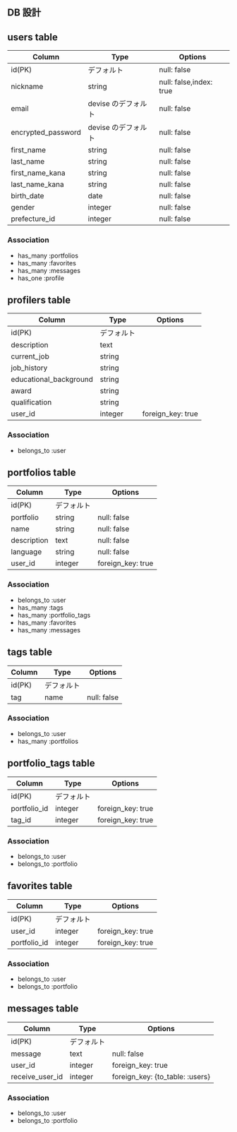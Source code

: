 ## DB 設計

## users table

| Column             | Type                | Options                 |
| ------------------ | ------------------- | ----------------------- |
| id(PK)             | デフォルト            | null: false             |
| nickname           | string              | null: false,index: true |
| email              | devise のデフォルト   | null: false             |
| encrypted_password | devise のデフォルト   | null: false             |
| first_name         | string              | null: false             |
| last_name          | string              | null: false             |
| first_name_kana    | string              | null: false             |
| last_name_kana     | string              | null: false             |
| birth_date         | date                | null: false             |
| gender             | integer             | null: false             |
| prefecture_id      | integer             | null: false             |

### Association

* has_many :portfolios
* has_many :favorites
* has_many :messages
* has_one :profile

## profilers table

| Column             | Type                | Options                 |
| ------------------ | ------------------- | ----------------------- |
| id(PK)             | デフォルト            |                         |
| description        | text                |                         |
| current_job        | string              |                         |
| job_history        | string              |                         |
| educational_background | string          |                         |
| award              | string              |                         |
| qualification      | string              |                         |
| user_id            | integer             | foreign_key: true       |

### Association

* belongs_to :user


## portfolios table

| Column             | Type                | Options                 |
| ------------------ | ------------------- | ----------------------- |
| id(PK)             | デフォルト            |                         |
| portfolio          | string              | null: false             |
| name               | string              | null: false             |
| description        | text                | null: false             |
| language           | string              | null: false             |
| user_id            | integer             | foreign_key: true       |

### Association

* belongs_to :user
* has_many :tags
* has_many :portfolio_tags
* has_many :favorites
* has_many :messages


## tags table

| Column             | Type                | Options                 |
| ------------------ | ------------------- | ----------------------- |
| id(PK)             | デフォルト            |                         |
| tag                | name                | null: false             |

### Association

* belongs_to :user
* has_many :portfolios


## portfolio_tags table

| Column             | Type                | Options                 |
| ------------------ | ------------------- | ----------------------- |
| id(PK)             | デフォルト            |                         |
| portfolio_id       | integer             | foreign_key: true       |
| tag_id             | integer             | foreign_key: true       |

### Association

* belongs_to :user
* belongs_to :portfolio


## favorites table

| Column             | Type                | Options                 |
| ------------------ | ------------------- | ----------------------- |
| id(PK)             | デフォルト            |                         |
| user_id            | integer             | foreign_key: true       |
| portfolio_id       | integer             | foreign_key: true       |

### Association

* belongs_to :user
* belongs_to :portfolio


## messages table

| Column             | Type                | Options                 |
| ------------------ | ------------------- | ----------------------- |
| id(PK)             | デフォルト            |                         |
| message            | text                | null: false             |
| user_id            | integer             | foreign_key: true       |
| receive_user_id    | integer             | foreign_key: {to_table: :users} |

### Association

* belongs_to :user
* belongs_to :portfolio




